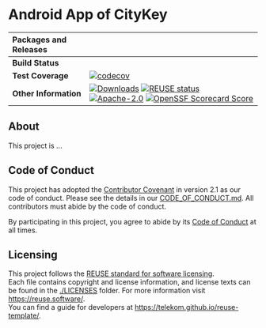 <!--
SPDX-FileCopyrightText: 2023 Deutsche Telekom AG

SPDX-License-Identifier: CC0-1.0    
-->

# Android App of CityKey
| __Packages and Releases__ | ![]() |
| :--- | :--- |
| __Build Status__ |  |
| __Test Coverage__ | [![codecov]()]() |
| __Other Information__ | [![Downloads]()]() [![REUSE status]()]() [![Apache-2.0](https://img.shields.io/badge/license-Apache%202.0-blue?style=flat-square)](https://opensource.org/license/apache-2-0) [![OpenSSF Scorecard Score](https://api.scorecard.dev/projects/github.com/telekom/citykey-android/badge)](https://scorecard.dev/viewer/?uri=github.com/telekom/citykey-android/badge)|

## About

This project is ...
<!-- TODO -->

## Code of Conduct

This project has adopted the [Contributor Covenant](https://www.contributor-covenant.org/) in version 2.1 as our code of conduct. Please see the details in our [CODE_OF_CONDUCT.md](CODE_OF_CONDUCT.md). All contributors must abide by the code of conduct.

By participating in this project, you agree to abide by its [Code of Conduct](./CODE_OF_CONDUCT.md) at all times.

## Licensing

This project follows the [REUSE standard for software licensing](https://reuse.software/).    
Each file contains copyright and license information, and license texts can be found in the [./LICENSES](./LICENSES) folder. For more information visit https://reuse.software/.    
You can find a guide for developers at https://telekom.github.io/reuse-template/.   
